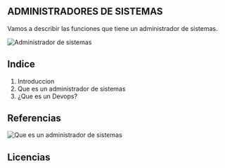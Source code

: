 ## ADMINISTRADORES DE SISTEMAS

Vamos a describir las funciones que tiene un administrador de sistemas.

![Administrador de sistemas](https://pandorafms.com/blog/wp-content/uploads/2018/06/El-perfil-del-administrador-de-sistemas.png)

## Indice
1. Introduccion
2. Que es un administrador de sistemas
3. ¿Que es un Devops?
## Referencias
![Que es un administrador de sistemas](https://es.wikipedia.org/wiki/Administrador_de_sistemas](https://es.wikipedia.org/wiki/Administrador_de_sistemas)https://es.wikipedia.org/wiki/Administrador_de_sistemas)



## Licencias
